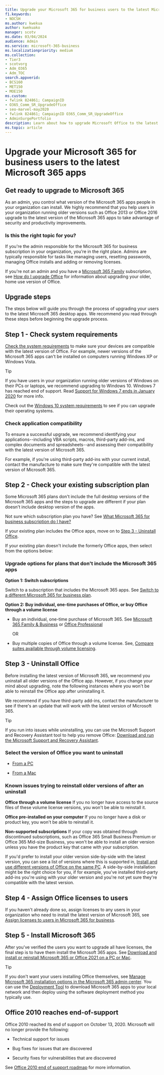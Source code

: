```yaml
---
title: Upgrade your Microsoft 365 for business users to the latest Microsoft 365 apps - Microsoft 365 admin
f1.keywords:
- NOCSH
ms.author: kwekua
author: kwekuako
manager: scotv
ms.date: 03/04/2024
audience: Admin
ms.service: microsoft-365-business
ms.localizationpriority: medium
ms.collection:
- Tier3
- scotvorg
- Adm_O365
- Adm_TOC
search.appverid:
- BCS160
- MET150
- MOE150
ms.custom:
- fwlink 824861; CampaignID
- O365_Comm_SR_UpgradeOffice
- seo-marvel-may2020
- fwlink 824861; CampaignID O365_Comm_SR_UpgradeOffice
- AdminSurgePortfolio
description: Learn about how to upgrade Microsoft Office to the latest Microsoft 365 apps for users in your organization.
ms.topic: article
---
```


# Upgrade your Microsoft 365 for business users to the latest Microsoft 365 apps

## Get ready to upgrade to Microsoft 365

As an admin, you control what version of the Microsoft 365 apps people in your organization can install. We highly recommend that you help users in your organization running older versions such as Office 2013 or Office 2016 upgrade to the latest version of the Microsoft 365 apps to take advantage of security and productivity improvements.

### Is this the right topic for you?

If you're the admin responsible for the Microsoft 365 for business subscription in your organization, you're in the right place. Admins are typically responsible for tasks like managing users, resetting passwords, managing Office installs and adding or removing licenses.

 If you're not an admin and you have a [Microsoft 365 Family](https://support.microsoft.com/office/28cbc8cf-1332-4f04-9123-9b660abb629e#BKMK_OfficePlans) subscription, see [How do I upgrade Office](https://support.microsoft.com/office/ee68f6cf-422f-464a-82ec-385f65391350) for information about upgrading your older, home use version of Office.

## Upgrade steps

The steps below will guide you through the process of upgrading your users to the latest Microsoft 365 desktop apps. We recommend you read through these steps before beginning the upgrade process.
  
## Step 1 - Check system requirements

[Check the system requirements](https://www.microsoft.com/microsoft-365/microsoft-365-and-office-resources) to make sure your devices are compatible with the latest version of Office. For example, newer versions of the Microsoft 365 apps can't be installed on computers running Windows XP or Windows Vista.
  
> [!TIP]
> If you have users in your organization running older versions of Windows on their PCs or laptops, we recommend upgrading to Windows 10. Windows 7 has reached end of support. Read [Support for Windows 7 ends in January 2020](https://www.microsoft.com/microsoft-365/windows/end-of-windows-7-support?rtc=1) for more info.

Check out the [Windows 10 system requirements](https://www.microsoft.com/windows/windows-10-specifications) to see if you can upgrade their operating systems.

### Check application compatibility

To ensure a successful upgrade, we recommend identifying your applications--including VBA scripts, macros, third-party add-ins, and complex documents and spreadsheets--and assessing their compatibility with the latest version of Microsoft 365.
  
For example, if you're using third-party add-ins with your current install, contact the manufacture to make sure they're compatible with the latest version of Microsoft 365.
  
## Step 2 - Check your existing subscription plan

Some Microsoft 365 plans don't include the full desktop versions of the Microsoft 365 apps and the steps to upgrade are different if your plan doesn't include desktop version of the apps.
  
Not sure which subscription plan you have? See [What Microsoft 365 for business subscription do I have?](../admin-overview/what-subscription-do-i-have.md)
  
If your existing plan includes the Office apps, move on to [Step 3 - Uninstall Office](#step-3---uninstall-office).
  
If your existing plan doesn't include the formerly Office apps, then select from the options below:
  
### Upgrade options for plans that don't include the Microsoft 365 apps

 **Option 1: Switch subscriptions**

Switch to a subscription that includes the Microsoft 365 apps. See [Switch to a different Microsoft 365 for business plan](../../commerce/subscriptions/switch-to-a-different-plan.md).

**Option 2: Buy individual, one-time purchases of Office, or buy Office through a volume license**

 - Buy an individual, one-time purchase of Microsoft 365. See [Microsoft 365 Family &amp; Business](https://www.microsoft.com/microsoft-365/buy/compare-all-microsoft-365-products-b) or [Office Professional](https://www.microsoft.com/microsoft-365/p/office-professional-2019/CFQ7TTC0K7C5/)

     OR

 - Buy multiple copies of Office through a volume license. See, [Compare suites available through volume licensing](https://products.office.com/business/microsoft-office-volume-licensing-suites-comparison).

## Step 3 - Uninstall Office

Before installing the latest version of Microsoft 365, we recommend you uninstall all older versions of the Office app. However, if you change your mind about upgrading, note the following instances where you won't be able to reinstall the Office app after uninstalling it.
  
We recommend if you have third-party add-ins, contact the manufacturer to see if there's an update that will work with the latest version of Microsoft 365.

> [!TIP]
> If you run into issues while uninstalling, you can use the Microsoft Support and Recovery Assistant tool to help you remove Office: [Download and run the Microsoft Support and Recovery Assistant](https://go.microsoft.com/fwlink/?LinkID=2155008).

### Select the version of Office you want to uninstall

- [From a PC](https://support.microsoft.com/office/9dd49b83-264a-477a-8fcc-2fdf5dbf61d8)

- [From a Mac](https://support.microsoft.com/office/eefa1199-5b58-43af-8a3d-b73dc1a8cae3)
  
### Known issues trying to reinstall older versions of after an uninstall

 **Office through a volume license** If you no longer have access to the source files of these volume license versions, you won't be able to reinstall it.

 **Office pre-installed on your computer** If you no longer have a disk or product key, you won't be able to reinstall it.

 **Non-supported subscriptions** If your copy was obtained through discontinued subscriptions, such as Office 365 Small Business Premium or Office 365 Mid-size Business, you won't be able to install an older version unless you have the product key that came with your subscription.

If you'd prefer to install your older version side-by-side with the latest version, you can see a list of versions where this is supported in, [Install and use different versions of Office on the same PC](https://support.microsoft.com/office/6ebb44ce-18a3-43f9-a187-b78c513788bf). A side-by-side installation might be the right choice for you, if for example, you've installed third-party add-ins you're using with your older version and you're not yet sure they're compatible with the latest version.

## Step 4 - Assign Office licenses to users

If you haven't already done so, assign licenses to any users in your organization who need to install the latest version of Microsoft 365, see [Assign licenses to users in Microsoft 365 for business](../manage/assign-licenses-to-users.md).
  
## Step 5 - Install Microsoft 365

After you've verified the users you want to upgrade all have licenses, the final step is to have them install the Microsoft 365 apps. See [Download and install or reinstall Microsoft 365 or Office 2021 on a PC or Mac](https://support.microsoft.com/office/4414eaaf-0478-48be-9c42-23adc4716658).
  
> [!TIP]
> If you don't want your users installing Office themselves, see [Manage Microsoft 365 installation options in the Microsoft 365 admin center](/DeployOffice/manage-software-download-settings-office-365). You can use the [Deployment Tool](/DeployOffice/overview-office-deployment-tool) to download Microsoft 365 apps to your local network and then deploy using the software deployment method you typically use.

## Office 2010 reaches end-of-support

Office 2010 reached its end of support on October 13, 2020. Microsoft will no longer provide the following:

- Technical support for issues

- Bug fixes for issues that are discovered

- Security fixes for vulnerabilities that are discovered

See [Office 2010 end of support roadmap](/deployoffice/endofsupport/office-2010-end-support-roadmap) for more information.

